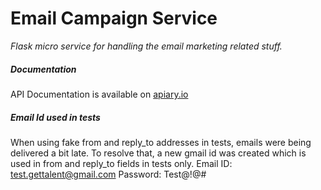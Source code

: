 # Email Campaign Service
*Flask micro service for handling the email marketing related stuff.*

##### Documentation
API Documentation is available on [apiary.io](http://docs.emailcampaignservice.apiary.io/)

##### Email Id used in tests
When using fake from and reply_to addresses in tests, emails were being delivered a bit late.
To resolve that, a new gmail id was created which is used in from and reply_to fields in tests only.
Email ID: test.gettalent@gmail.com
Password: Test@!@#
